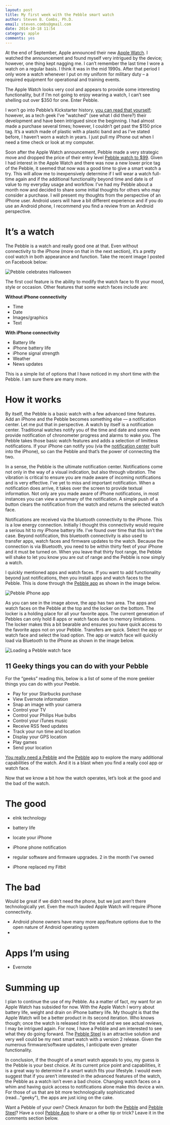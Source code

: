 ```yaml
---
layout: post
title: My first week with the Pebble smart watch
author: Steven B. Combs, Ph.D.
email: steven.combs@gmail.com
date: 2014-10-18 11:54
category: apple
comments: yes
---
```


At the end of September, Apple announced their new [Apple Watch](!g). I watched the announcement and found myself very intrigued by the device; however, one thing kept nagging me. I can’t remember the last time I wore a watch on a regular basis. I think it was in the mid 1990s. After that period I only wore a watch whenever I put on my uniform for military duty – a required equipment for operational and training events.

The Apple Watch looks very cool and appears to provide some interesting functionality, but if I’m not going to enjoy wearing a watch, I can’t see shelling out over $350 for one. Enter Pebble.

I won’t go into Pebble’s Kickstarter history, [you can read that yourself](https://en.wikipedia.org/wiki/Pebble_(watch)#History); however, as a tech geek I’ve "watched" (see what I did there?) their development and have been intrigued since the beginning. I had almost made a purchase several times; however, I couldn’t get past the $150 price tag. It’s a watch made of plastic with a plastic band and as I’ve stated before, I haven’t worn a watch in years. I just pull my iPhone out when I need a time check or look at my computer.

Soon after the Apple Watch announcement, Pebble made a very strategic move and dropped the price of their entry level [Pebble watch to $99](http://www.amazon.com/gp/product/B00BKEQBI0/ref=as_li_ss_tl?ie=UTF8&camp=1789&creative=390957&creativeASIN=B00BKEQBI0&linkCode=as2&tag=bricinmypockb-20). Given I had interest in the Apple Watch and there was now a new lower price tag of the Pebble, it seemed that now was a good time to give a smart watch a try. This will allow me to inexpensively determine if I will wear a watch full-time again and if the additional functionality beyond time and date is of value to my everyday usage and workflow. I’ve had my Pebble about a month now and decided to share some initial thoughts for others who may consider a purchase. I will present my thoughts from the perspective of an iPhone user. Android users will have a bit different experience and if you do use an Android phone, I recommend you find a review from an Android perspective.

# It’s a watch
The Pebble is a watch and really good one at that. Even without connectivity to the iPhone (more on that in the next section), it’s a pretty cool watch in both appearance and function. Take the recent image I posted on Facebook below:

![Pebble celebrates Halloween](https://fbcdn-sphotos-h-a.akamaihd.net/hphotos-ak-xpf1/t31.0-8/q83/s960x960/10620492_10152789719678839_828209333834264136_o.jpg)

The first cool feature is the ability to modify the watch face to fit your mood, style or occasion. Other features that some watch faces include are:

**Without iPhone connectivity**

* Time
* Date
* Images/graphics
* Text

**With iPhone connectivity**

* Battery life
* iPhone battery life
* iPhone signal strength
* Weather
* News updates

This is a simple list of options that I have noticed in my short time with the Pebble. I am sure there are many more.

# How it works

By itself, the Pebble is a basic watch with a few advanced time features. Add an iPhone and the Pebble becomes something else — a notification center. Let me put that in perspective. A watch by itself is a notification center. Traditional watches notify you of the time and date and some even provide notification of chronometer progress and alarms to wake you. The Pebble takes those basic watch features and adds a selection of limitless notifications. If your iPhone can notify you (via the [notification center](http://en.wikipedia.org/wiki/Notification_Center) built into the iPhone), so can the Pebble and that’s the power of connecting the two. 

In a sense, the Pebble is the ultimate notification center. Notifications come not only in the way of a visual indication, but also through vibration. The vibration is critical to ensure you are made aware of incoming notifications and is very effective. I’ve yet to miss and important notification. When a notification does arrive, it takes over the screen to provide textual information. Not only are you made aware of iPhone notifications, in most instances you can view a summary of the notification. A simple push of a button clears the notification from the watch and returns the selected watch face.

Notifications are received via the bluetooth connectivity to the iPhone. This is a low energy connection. Initially I thought this connectivity would require a serious hit to my iPhone battery life. I’ve found over time that this isn’t the case. Beyond notification, this bluetooth connectivity is also used to transfer apps, watch faces and firmware updates to the watch. Because the connection is via Bluetooth, you need to be within thirty feet of your iPhone and it must be turned on. When you leave that thirty foot range, the Pebble will shake to let you know you are out of range and the Pebble is now simply a watch.

I quickly mentioned apps and watch faces. If you want to add functionality beyond just notifications, then you install apps and watch faces to the Pebble. This is done through the [Pebble app](https://itunes.apple.com/us/app/smartwatch+-for-pebble/id711357931?mt=8&uo=4&at=10l9vL) as shown in the image below.

![Pebble iPhone app](http://www.stevencombs.com/images/posts/2014-10-19-my-first-week-with-pebble-smartwatch/pebble-iphone-app.png)

As you can see in the image above, the app has two area. The apps and watch faces on the Pebble at the top and the locker on the bottom. The locker is a holding place for all your favorite apps. The current generation of Pebbles can only hold 8 apps or watch faces due to memory limitations. The locker makes this a bit bearable and ensures you have quick access to the favorite apps not on your Pebble. Transfers are quick. Select the app or watch face and select the load option. The app or watch face will quickly load via Bluetooth to the iPhone as shown in the image below.

![Loading a Pebble watch face](http://www.stevencombs.com/images/posts/2014-10-19-my-first-week-with-pebble-smartwatch/loading-watchface.png)




## 11 Geeky things you can do with your Pebble
For the “geeks” reading this, below is a list of some of the more geekier things you can do with your Peeble.

* Pay for your Starbucks purchase
* View Evernote information
* Snap an image with your camera
* Control your TV
* Control your Philips Hue bulbs
* Control your iTunes music
* Receive RSS feed updates
* Track your run time and location
* Display your GPS location
* Play games
* Send your location

[You really need a Pebble](https://www.amazon.com/Pebble-Smartwatch-iPhone-Android-Black/dp/B00BKEQBI0/ref=as_sl_pc_ss_til?tag=bricinmypockb-20&linkCode=w01&linkId=OPRZEIOTB3DUMUE4&creativeASIN=B00BKEQBI0) and the [Pebble](https://itunes.apple.com/us/app/smartwatch+-for-pebble/id711357931?mt=8&uo=4&at=10l9vL) app to explore the many additional capabilities of the watch. And it is a blast when you find a really cool app or watch face.

Now that we know a bit how the watch operates, let’s look at the good and the bad of the watch.

# The good

* eInk technology
* battery life
* locate your iPhone
* iPhone phone notification
* regular software and firmware upgrades. 2 in the month I’ve owned

* iPhone replaced my Fitbit

# The bad

Would be great if we didn’t need the phone, but we just aren’t there technologically yet. Even the much lauded Apple Watch will require iPhone connectivity.

* Android phone owners have many more app/feature options due to the open nature of Android operating system
* 

# Apps I’m using

* Evernote

# Summing up

I plan to continue the use of my Pebble. As a matter of fact, my want for an Apple Watch has subsided for now. With the Apple Watch I worry about battery life, weight and drain on iPhone battery life. My thought is that the Apple Watch will be a better product in its second iteration. Who knows though; once the watch is released into the wild and we see actual reviews, I may be intrigued again. For now, I have a Pebble and am interested to see what they do going forward. The [Pebble Steel](http://www.amazon.com/gp/product/B00IVX0XGO/ref=as_li_ss_tl?ie=UTF8&camp=1789&creative=390957&creativeASIN=B00IVX0XGO&linkCode=as2&tag=bricinmypockb-20) is an attractive solution and very well could be my next smart watch with a version 2 release. Given the numerous firmware/software updates, I anticipate even greater functionality.

In conclusion, if the thought of a smart watch appeals to you, my guess is the Pebble is your best choice. At its current price point and capabilities, it is a great way to determine if a smart watch fits your lifestyle. I would even suggest that if you aren’t interested in the advanced features of the watch, the Pebble as a watch isn’t even a bad choice. Changing watch faces on a whim and having quick access to notifications alone make this device a win. For those of us that are bit more technologically sophisticated (read…"geeky"), the apps are just icing on the cake.

Want a Pebble of your own? Check Amazon for both the [Pebble](http://www.amazon.com/gp/product/B00BKEQBI0/ref=as_li_ss_tl?ie=UTF8&camp=1789&creative=390957&creativeASIN=B00BKEQBI0&linkCode=as2&tag=bricinmypockb-20) and [Pebble Steel](http://www.amazon.com/gp/product/B00IVX0XGO/ref=as_li_ss_tl?ie=UTF8&camp=1789&creative=390957&creativeASIN=B00IVX0XGO&linkCode=as2&tag=bricinmypockb-20)? Have a cool [Pebble App](https://play.google.com/store/apps/details?id=com.getpebble.android&hl=en) to share or a other tip or trick? Leave it in the comments section below.